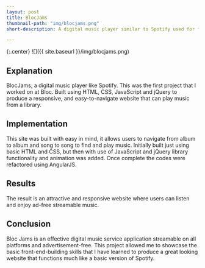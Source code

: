 ```yaml
---
layout: post
title: BlocJams
thumbnail-path: "img/blocjams.png"
short-description: A digital music player similar to Spotify used for finding and playing songs from a library of music.

---
```


{:.center}
![]({{ site.baseurl }}/img/blocjams.png)

## Explanation

BlocJams, a digital music player like Spotify.  This was the first project that I worked on at Bloc. Built using HTML, CSS, JavaScript and jQuery to produce a responsive, and easy-to-navigate website that can play music from a library.

## Implementation

This site was built with easy in mind, it allows users to navigate from album to album and song to song to find and play music.
Initially built just using basic HTML and CSS, but then with use of JavaScript and jQuery library functionality and animation was added. Once complete the codes were refactored using AngularJS. 

## Results

The result is an attractive and responsive website where users can listen and enjoy ad-free streamable music.   

## Conclusion

Bloc Jams is an effective digital music service application streamable on all platforms and advertisement-free. This project allowed me to showcase the basic front-end-building skills that I have learned to produce a great looking website that functions much like a basic version of Spotify.  